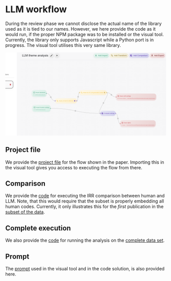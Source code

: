 
# LLM workflow
During the review phase we cannot disclose the actual name of the library used as it is tied to our names. However, we here provide the code as it would run, if the proper NPM package was to be installed or the visual tool. Currently, the library only supports Javascript while a Python port is in progress. The visual tool utilises this very same library.

![image of visual tool](/images/visual-analysis.png)

## Project file
We provide the [project file](/llm-workflow/project-file.json) for the flow shown in the paper. Importing this in the visual tool gives you access to executing the flow from there.

## Comparison
We provide the [code](/llm-workflow/comparison.js) for executing the IRR comparison between human and LLM. Note, that this would require that the subset is properly embedding all human codes. Currently, it only illustrates this for the *first* publication in the [subset of the data](/data/subset.json).

## Complete execution
We also provide the [code](/llm-workflow/complete-analysis.js) for running the analysis on the [complete data set](/data/complete.json).

## Prompt
The [prompt](/llm-workflow/prompt.md) used in the visual tool and in the code solution, is also provided here.